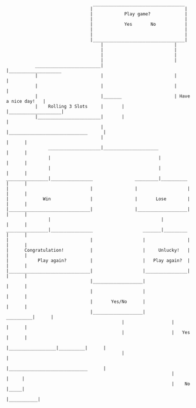 

                                     ___________________________________
                                    |                                   |
                                    |            Play game?             |
                                    |                                   |
                                    |            Yes       No           |
                                    |                                   |
                                    |                                   |
                                    |___________________________________|
                                        |                           |
                                        |                           |
                                        |                           |
                                        |                           |
               _________________________|                           |____________________
               |                        |                           |                    |
               |                        |                           |                    |
               |                        |_______                    | Have a nice day!   |
               |    Rolling 3 Slots     |       |                   |____________________|
               |________________________|       |                                    |
                                        |       |______________________________      |
                                        |                                     |      |
                    ____________________|_____________________                |      |
                    |                                         |               |      |
                    |                                         |               |      |
    ________________|________________                _________|__________     |      |
    |                               |                |                   |    |      |
    |             Win               |                |       Lose        |    |      |
    |_______________________________|                |___________________|    |      |
                    |                                          |              |      |
    ________________|________________                   _______|_________     |      |
    |                               |                   |                |    |      |
    |      Congratulation!          |                   |     Unlucky!   |    |      |
    |           Play again?         |                   |   Play again?  |    |      |
    |_______________________________|                   |________________|    |      |
                                    |___________________|                     |      |
                                    |                   |                     |      |
                                    |       Yes/No      |                     |      |
                                    |___________________|           __________|      |
                                                |                  |          |      |
                                                |                  |   Yes    |      |
                                                |__________________|__________|      |
                                                |                                    |
                                                |______________________________      |
                                                                   |           |     |
                                                                   |    No     |_____|
                                                                   |___________|